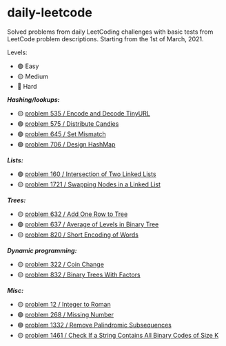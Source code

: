 # daily-leetcode
Solved problems from daily LeetCoding challenges with basic tests from LeetCode problem descriptions. Starting from the 1st of March, 2021.

Levels:
* :green_circle: Easy 
* :yellow_circle: Medium
* :red_circle: Hard

**_Hashing/lookups:_**
* :yellow_circle: [problem 535 / Encode and Decode TinyURL](./src/main/java/problem535/Codec.java)
* :green_circle: [problem 575 / Distribute Candies](./src/main/java/problem575/DistributeCandies.java)
* :green_circle: [problem 645 / Set Mismatch](./src/main/java/problem645/SetMismatch.java)
* :green_circle: [problem 706 / Design HashMap](./src/main/java/problem706/MyHashMap.java)

**_Lists:_**
* :green_circle: [problem 160 / Intersection of Two Linked Lists](./src/main/java/problem160/IntersectionOfTwoLinkedLists.java)
* :yellow_circle: [problem 1721 / Swapping Nodes in a Linked List](./src/main/java/problem1721/SwappingNodes.java)

**_Trees:_**
* :yellow_circle: [problem 632 / Add One Row to Tree](./src/main/java/problem632/AddOneRowToTree.java)
* :green_circle: [problem 637 / Average of Levels in Binary Tree](./src/main/java/problem637/AverageLevelsBinaryTree.java)
* :yellow_circle: [problem 820 / Short Encoding of Words](./src/main/java/problem820/ShortEncodingOfWords.java)

**_Dynamic programming:_**
* :yellow_circle: [problem 322 / Coin Change](./src/main/java/problem322/CoinChange.java)
* :yellow_circle: [problem 832 / Binary Trees With Factors](./src/main/java/problem832/BinaryTreesWithFactors.java)

**_Misc:_**
* :yellow_circle: [problem 12 / Integer to Roman](./src/main/java/problem12/IntegerToRoman.java)
* :green_circle: [problem 268 / Missing Number](./src/main/java/problem268/MissingNumber.java)
* :green_circle: [problem 1332 / Remove Palindromic Subsequences](./src/main/java/problem1332/RemovePalindromicSubsequences.java)
* :yellow_circle: [problem 1461 / Check If a String Contains All Binary Codes of Size K](./src/main/java/problem1461/CheckBinaryString.java)
